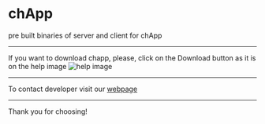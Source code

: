 # chApp
pre built binaries of server and client for chApp
***
If you want to download chapp, please, click on the Download button as it is on the help image ![help image]()
***
To contact  developer visit our [webpage](https://zzitcyzdb.wixsite.com/chapp)
***
Thank you for choosing!
